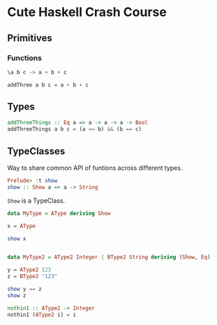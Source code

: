 # Cute Haskell Crash Course

## Primitives

### Functions

```haskell
\a b c -> a + b + c
```

```haskell
addThree a b c = a + b + c
```

## Types

```haskell
addThreeThings :: Eq a => a -> a -> a -> Bool
addThreeThings a b c = (a == b) && (b == c)
```


## TypeClasses

Way to share common API of funtions across different types.

```haskell
Prelude> :t show
show :: Show a => a -> String
```

`Show` is a TypeClass.

```haskell
data MyType = AType deriving Show

x = AType

show x


data MyType2 = AType2 Integer | BType2 String deriving (Show, Eq)

y = AType2 123
z = BType2 "123"

show y == z
show z

nothin1 :: AType2 -> Integer
nothin1 (AType2 i) = i
```
